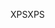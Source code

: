 <span data-ttu-id="76940-101">XPS</span><span class="sxs-lookup"><span data-stu-id="76940-101">XPS</span></span>
